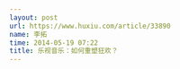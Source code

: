 ```yaml
---
layout: post
url: https://www.huxiu.com/article/33890
name: 李拓
time: 2014-05-19 07:22
title: 乐视音乐：如何重塑狂欢？
---
```

